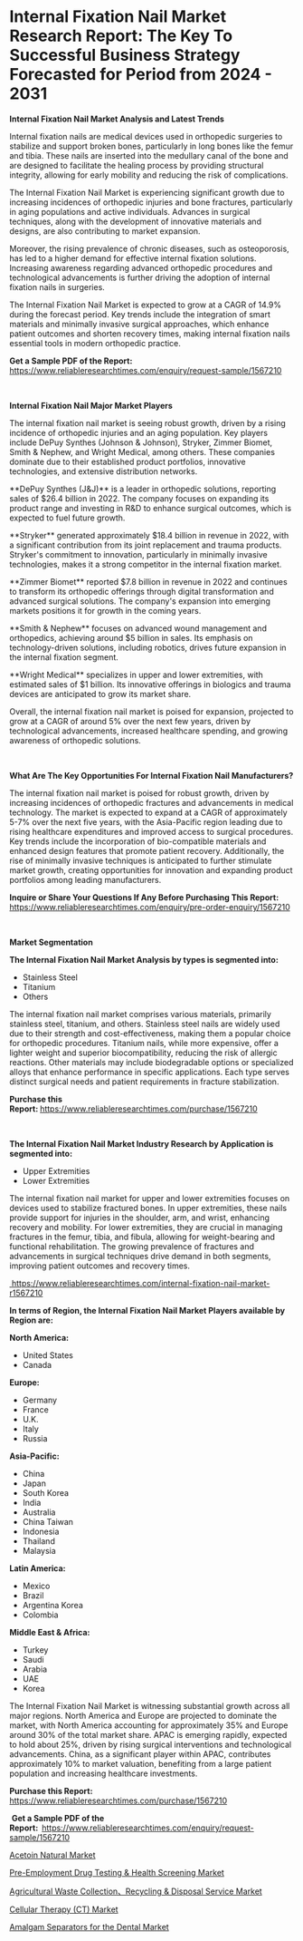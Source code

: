 <p><h1>Internal Fixation Nail Market Research Report: The Key To Successful Business Strategy Forecasted for Period from 2024 - 2031</h1></p><p><strong>Internal Fixation Nail Market Analysis and Latest Trends</strong></p>
<p><p>Internal fixation nails are medical devices used in orthopedic surgeries to stabilize and support broken bones, particularly in long bones like the femur and tibia. These nails are inserted into the medullary canal of the bone and are designed to facilitate the healing process by providing structural integrity, allowing for early mobility and reducing the risk of complications.</p><p>The Internal Fixation Nail Market is experiencing significant growth due to increasing incidences of orthopedic injuries and bone fractures, particularly in aging populations and active individuals. Advances in surgical techniques, along with the development of innovative materials and designs, are also contributing to market expansion. </p><p>Moreover, the rising prevalence of chronic diseases, such as osteoporosis, has led to a higher demand for effective internal fixation solutions. Increasing awareness regarding advanced orthopedic procedures and technological advancements is further driving the adoption of internal fixation nails in surgeries. </p><p>The Internal Fixation Nail Market is expected to grow at a CAGR of 14.9% during the forecast period. Key trends include the integration of smart materials and minimally invasive surgical approaches, which enhance patient outcomes and shorten recovery times, making internal fixation nails essential tools in modern orthopedic practice.</p></p>
<p><strong>Get a Sample PDF of the Report:&nbsp;</strong> <a href="https://www.reliableresearchtimes.com/enquiry/request-sample/1567210">https://www.reliableresearchtimes.com/enquiry/request-sample/1567210</a></p>
<p>&nbsp;</p>
<p><strong>Internal Fixation Nail Major Market Players</strong></p>
<p><p>The internal fixation nail market is seeing robust growth, driven by a rising incidence of orthopedic injuries and an aging population. Key players include DePuy Synthes (Johnson & Johnson), Stryker, Zimmer Biomet, Smith & Nephew, and Wright Medical, among others. These companies dominate due to their established product portfolios, innovative technologies, and extensive distribution networks.</p><p>**DePuy Synthes (J&J)** is a leader in orthopedic solutions, reporting sales of $26.4 billion in 2022. The company focuses on expanding its product range and investing in R&D to enhance surgical outcomes, which is expected to fuel future growth.</p><p>**Stryker** generated approximately $18.4 billion in revenue in 2022, with a significant contribution from its joint replacement and trauma products. Stryker's commitment to innovation, particularly in minimally invasive technologies, makes it a strong competitor in the internal fixation market.</p><p>**Zimmer Biomet** reported $7.8 billion in revenue in 2022 and continues to transform its orthopedic offerings through digital transformation and advanced surgical solutions. The company's expansion into emerging markets positions it for growth in the coming years.</p><p>**Smith & Nephew** focuses on advanced wound management and orthopedics, achieving around $5 billion in sales. Its emphasis on technology-driven solutions, including robotics, drives future expansion in the internal fixation segment.</p><p>**Wright Medical** specializes in upper and lower extremities, with estimated sales of $1 billion. Its innovative offerings in biologics and trauma devices are anticipated to grow its market share.</p><p>Overall, the internal fixation nail market is poised for expansion, projected to grow at a CAGR of around 5% over the next few years, driven by technological advancements, increased healthcare spending, and growing awareness of orthopedic solutions.</p></p>
<p>&nbsp;</p>
<p><strong>What Are The Key Opportunities For Internal Fixation Nail Manufacturers?</strong></p>
<p><p>The internal fixation nail market is poised for robust growth, driven by increasing incidences of orthopedic fractures and advancements in medical technology. The market is expected to expand at a CAGR of approximately 5-7% over the next five years, with the Asia-Pacific region leading due to rising healthcare expenditures and improved access to surgical procedures. Key trends include the incorporation of bio-compatible materials and enhanced design features that promote patient recovery. Additionally, the rise of minimally invasive techniques is anticipated to further stimulate market growth, creating opportunities for innovation and expanding product portfolios among leading manufacturers.</p></p>
<p><strong>Inquire or Share Your Questions If Any Before Purchasing This Report:</strong> <a href="https://www.reliableresearchtimes.com/enquiry/pre-order-enquiry/1567210">https://www.reliableresearchtimes.com/enquiry/pre-order-enquiry/1567210</a></p>
<p>&nbsp;</p>
<p><strong>Market Segmentation</strong></p>
<p><strong>The Internal Fixation Nail Market Analysis by types is segmented into:</strong></p>
<p><ul><li>Stainless Steel</li><li>Titanium</li><li>Others</li></ul></p>
<p><p>The internal fixation nail market comprises various materials, primarily stainless steel, titanium, and others. Stainless steel nails are widely used due to their strength and cost-effectiveness, making them a popular choice for orthopedic procedures. Titanium nails, while more expensive, offer a lighter weight and superior biocompatibility, reducing the risk of allergic reactions. Other materials may include biodegradable options or specialized alloys that enhance performance in specific applications. Each type serves distinct surgical needs and patient requirements in fracture stabilization.</p></p>
<p><strong>Purchase this Report:&nbsp;</strong><a href="https://www.reliableresearchtimes.com/purchase/1567210">https://www.reliableresearchtimes.com/purchase/1567210</a></p>
<p>&nbsp;</p>
<p><strong>The Internal Fixation Nail Market Industry Research by Application is segmented into:</strong></p>
<p><ul><li>Upper Extremities</li><li>Lower Extremities</li></ul></p>
<p><p>The internal fixation nail market for upper and lower extremities focuses on devices used to stabilize fractured bones. In upper extremities, these nails provide support for injuries in the shoulder, arm, and wrist, enhancing recovery and mobility. For lower extremities, they are crucial in managing fractures in the femur, tibia, and fibula, allowing for weight-bearing and functional rehabilitation. The growing prevalence of fractures and advancements in surgical techniques drive demand in both segments, improving patient outcomes and recovery times.</p></p>
<p><a href="https://www.reliableresearchtimes.com/internal-fixation-nail-market-r1567210">&nbsp;https://www.reliableresearchtimes.com/internal-fixation-nail-market-r1567210</a></p>
<p><strong>In terms of Region, the Internal Fixation Nail Market Players available by Region are:</strong></p>
<p>
    <p> <strong> North America: </strong>
        <ul>
            <li>United States</li>
            <li>Canada</li>
        </ul>
        </p> 
    <p> <strong> Europe: </strong>
        <ul>
            <li>Germany</li>
            <li>France</li>
            <li>U.K.</li>
            <li>Italy</li>
            <li>Russia</li>
        </ul>
        </p> 
    <p> <strong> Asia-Pacific: </strong>
        <ul>
            <li>China</li>
            <li>Japan</li>
            <li>South Korea</li>
            <li>India</li>
            <li>Australia</li>
            <li>China Taiwan</li>
            <li>Indonesia</li>
            <li>Thailand</li>
            <li>Malaysia</li>
        </ul>
        </p> 
    <p> <strong> Latin America: </strong>
        <ul>
            <li>Mexico</li>
            <li>Brazil</li>
            <li>Argentina Korea</li>
            <li>Colombia</li>
        </ul>
        </p> 
    <p> <strong> Middle East & Africa: </strong>
        <ul>
            <li>Turkey</li>
            <li>Saudi</li>
            <li>Arabia</li>
            <li>UAE</li>
            <li>Korea</li>
        </ul>
    </p>
    </p>
<p><p>The Internal Fixation Nail Market is witnessing substantial growth across all major regions. North America and Europe are projected to dominate the market, with North America accounting for approximately 35% and Europe around 30% of the total market share. APAC is emerging rapidly, expected to hold about 25%, driven by rising surgical interventions and technological advancements. China, as a significant player within APAC, contributes approximately 10% to market valuation, benefiting from a large patient population and increasing healthcare investments.</p></p>
<p><strong>Purchase this Report: </strong><a href="https://www.reliableresearchtimes.com/purchase/1567210">https://www.reliableresearchtimes.com/purchase/1567210</a></p>
<p>&nbsp;<strong>Get a Sample PDF of the Report:&nbsp;&nbsp;</strong><a href="https://www.reliableresearchtimes.com/enquiry/request-sample/1567210">https://www.reliableresearchtimes.com/enquiry/request-sample/1567210</a></p>
<p><strong></strong></p>
<p><p><a href="https://www.linkedin.com/pulse/acetoin-natural-market-research-report-exploring-size-revenue-qtlhe?trackingId=4stGJoa9Rk6O3f55H0Ni6Q%3D%3D">Acetoin Natural Market</a></p><p><a href="https://medium.com/@mosedominguez68/pre-employment-drug-testing-health-screening-market-share-market-analysis-growth-trends-a62c1ee40d80">Pre-Employment Drug Testing & Health Screening Market</a></p><p><a href="https://issuu.com/reportprime-2/docs/agricultural-waste-collectionrecycl_09dc33ffbb5087">Agricultural Waste Collection、Recycling & Disposal Service Market</a></p><p><a href="https://github.com/nathandecarvalho/Market-Research-Report-List-5/blob/main/cellular-therapy-ct-market.md">Cellular Therapy (CT) Market</a></p><p><a href="https://issuu.com/reportprime-2/docs/amalgam-separators-for-the-dental-m_af5378d9b04a2d">Amalgam Separators for the Dental Market</a></p></p>